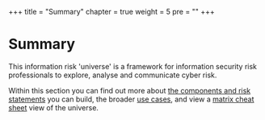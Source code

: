 +++
title = "Summary"
chapter = true
weight = 5
pre = ""
+++

# Summary

This information risk 'universe' is a framework for information security risk professionals to explore, analyse and communicate cyber risk.

Within this section you can find out more about [the components and risk statements](/risk-statements) you can build, the broader [use cases](use-cases/), and view a [matrix cheat sheet](matrix/) view of the universe.
